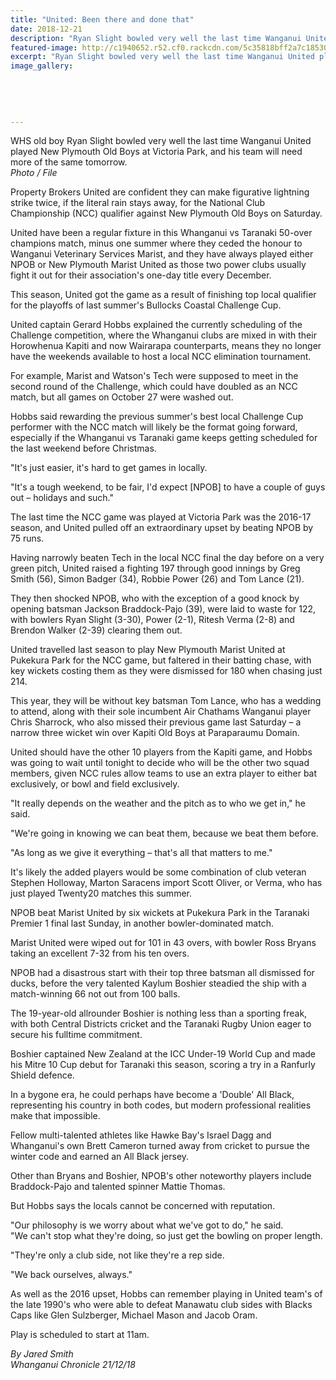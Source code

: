 ```yaml
---
title: "United: Been there and done that"
date: 2018-12-21
description: "Ryan Slight bowled very well the last time Wanganui United played New Plymouth Old Boys at Victoria Park..."
featured-image: http://c1940652.r52.cf0.rackcdn.com/5c35818bff2a7c1853000401/Ryan-Slight-cricket-chron-21-dec.jpg
excerpt: "Ryan Slight bowled very well the last time Wanganui United played New Plymouth Old Boys at Victoria Park, and his team will need more of the same tomorrow."
image_gallery:
    
    
    
    
    
---
```


<p><span>WHS old boy Ryan Slight bowled very well the last time Wanganui United played New Plymouth Old Boys at Victoria Park, and his team will need more of the same tomorrow.</span><br /><em>Photo / File</em></p>
<p class="element element-paragraph">Property Brokers United are confident they can make figurative lightning strike twice, if the literal rain stays away, for the National Club Championship (NCC) qualifier against New Plymouth Old Boys on Saturday.</p>
<p class="element element-paragraph">United have been a regular fixture in this Whanganui vs Taranaki 50-over champions match, minus one summer where they ceded the honour to Wanganui Veterinary Services Marist, and they have always played either NPOB or New Plymouth Marist United as those two power clubs usually fight it out for their association's one-day title every December.</p>
<p class="element element-paragraph">This season, United got the game as a result of finishing top local qualifier for the playoffs of last summer's Bullocks Coastal Challenge Cup.</p>
<p class="element element-paragraph">United captain Gerard Hobbs explained the currently scheduling of the Challenge competition, where the Whanganui clubs are mixed in with their Horowhenua Kapiti and now Wairarapa counterparts, means they no longer have the weekends available to host a local NCC elimination tournament.</p>
<p class="element element-paragraph">For example, Marist and Watson's Tech were supposed to meet in the second round of the Challenge, which could have doubled as an NCC match, but all games on October 27 were washed out.</p>
<p class="element element-paragraph">Hobbs said rewarding the previous summer's best local Challenge Cup performer with the NCC match will likely be the format going forward, especially if the Whanganui vs Taranaki game keeps getting scheduled for the last weekend before Christmas.</p>
<p class="element element-paragraph">"It's just easier, it's hard to get games in locally.</p>
<p class="element element-paragraph">"It's a tough weekend, to be fair, I'd expect [NPOB] to have a couple of guys out &ndash; holidays and such."</p>
<p class="element element-paragraph">The last time the NCC game was played at Victoria Park was the 2016-17 season, and United pulled off an extraordinary upset by beating NPOB by 75 runs.</p>
<p class="element element-paragraph">Having narrowly beaten Tech in the local NCC final the day before on a very green pitch, United raised a fighting 197 through good innings by Greg Smith (56), Simon Badger (34), Robbie Power (26) and Tom Lance (21).</p>
<p class="element element-paragraph">They then shocked NPOB, who with the exception of a good knock by opening batsman Jackson Braddock-Pajo (39), were laid to waste for 122, with bowlers Ryan Slight (3-30), Power (2-1), Ritesh Verma (2-8) and Brendon Walker (2-39) clearing them out.</p>
<p class="element element-paragraph">United travelled last season to play New Plymouth Marist United at Pukekura Park for the NCC game, but faltered in their batting chase, with key wickets costing them as they were dismissed for 180 when chasing just 214.</p>
<p class="element element-paragraph">This year, they will be without key batsman Tom Lance, who has a wedding to attend, along with their sole incumbent Air Chathams Wanganui player Chris Sharrock, who also missed their previous game last Saturday &ndash; a narrow three wicket win over Kapiti Old Boys at Paraparaumu Domain.</p>
<p class="element element-paragraph">United should have the other 10 players from the Kapiti game, and Hobbs was going to wait until tonight to decide who will be the other two squad members, given NCC rules allow teams to use an extra player to either bat exclusively, or bowl and field exclusively.</p>
<p class="element element-paragraph">"It really depends on the weather and the pitch as to who we get in," he said.</p>
<p class="element element-paragraph">"We're going in knowing we can beat them, because we beat them before.</p>
<p class="element element-paragraph">"As long as we give it everything &ndash; that's all that matters to me."</p>
<p class="element element-paragraph">It's likely the added players would be some combination of club veteran Stephen Holloway, Marton Saracens import Scott Oliver, or Verma, who has just played Twenty20 matches this summer.</p>
<p class="element element-paragraph">NPOB beat Marist United by six wickets at Pukekura Park in the Taranaki Premier 1 final last Sunday, in another bowler-dominated match.</p>
<p class="element element-paragraph">Marist United were wiped out for 101 in 43 overs, with bowler Ross Bryans taking an excellent 7-32 from his ten overs.</p>
<p class="element element-paragraph">NPOB had a disastrous start with their top three batsman all dismissed for ducks, before the very talented Kaylum Boshier steadied the ship with a match-winning 66 not out from 100 balls.</p>
<p class="element element-paragraph">The 19-year-old allrounder Boshier is nothing less than a sporting freak, with both Central Districts cricket and the Taranaki Rugby Union eager to secure his fulltime commitment.</p>
<p class="element element-paragraph">Boshier captained New Zealand at the ICC Under-19 World Cup and made his Mitre 10 Cup debut for Taranaki this season, scoring a try in a Ranfurly Shield defence.</p>
<p class="element element-paragraph">In a bygone era, he could perhaps have become a 'Double' All Black, representing his country in both codes, but modern professional realities make that impossible.</p>
<p class="element element-paragraph">Fellow multi-talented athletes like Hawke Bay's Israel Dagg and Whanganui's own Brett Cameron turned away from cricket to pursue the winter code and earned an All Black jersey.</p>
<p class="element element-paragraph">Other than Bryans and Boshier, NPOB's other noteworthy players include Braddock-Pajo and talented spinner Mattie Thomas.</p>
<p class="element element-paragraph">But Hobbs says the locals cannot be concerned with reputation.</p>
<p class="element element-paragraph">"Our philosophy is we worry about what we've got to do," he said.<br />"We can't stop what they're doing, so just get the bowling on proper length.</p>
<p class="element element-paragraph">"They're only a club side, not like they're a rep side.</p>
<p class="element element-paragraph">"We back ourselves, always."</p>
<p class="element element-paragraph">As well as the 2016 upset, Hobbs can remember playing in United team's of the late 1990's who were able to defeat Manawatu club sides with Blacks Caps like Glen Sulzberger, Michael Mason and Jacob Oram.</p>
<p class="element element-paragraph">Play is scheduled to start at 11am.</p>
<p class="element element-paragraph"><em>By Jared Smith</em><br /><em>Whanganui Chronicle 21/12/18</em></p>

